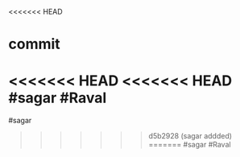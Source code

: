<<<<<<< HEAD
# commit
<<<<<<< HEAD
<<<<<<< HEAD
#sagar
#Raval
=======
#sagar
>>>>>>> d5b2928 (sagar addded)
=======
#sagar
#Raval